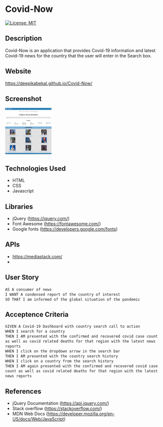 # Covid-Now

[![License: MIT](https://img.shields.io/badge/License-MIT-yellow.svg)](https://opensource.org/licenses/MIT)

## Description
Covid-Now is an application that provides Covid-19 information and latest Covid-19 news for the country that the user will enter in the Search box.

## Website
 https://deepikabekal.github.io/Covid-Now/

## Screenshot
<img src="assets/images/screenshot.jpg" width=150 height = 150>

## Technologies Used
* HTML
* CSS
* Javascript

## Libraries
* jQuery (https://jquery.com/)
* Font Awesome (https://fontawesome.com/)
* Google fonts (https://developers.google.com/fonts)

## APIs
* https://mediastack.com/
* 

## User Story
```
AS A consumer of news
I WANT A condensed report of the country of interest 
SO THAT I am informed of the global situation of the pandemic
```
## Acceptence Criteria
```
GIVEN A Covid-19 Dashboard with country search call to action
WHEN I search for a country
THEN I AM presented with the confirmed and recovered covid case count as well as covid related deaths for that region with the latest news reports
WHEN I click on the dropdown arrow in the search bar
THEN I AM presented with the country search history
WHEN I click on a country from the search history
THEN I AM again presented with the confirmed and recovered covid case count as well as covid related deaths for that region with the latest news reports
```

## References
* jQuery Documentation (https://api.jquery.com/)
* Stack overflow (https://stackoverflow.com/)
* MDN Web Docs (https://developer.mozilla.org/en-US/docs/Web/JavaScript)

